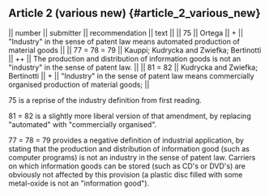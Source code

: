 ## Article 2 (various new) {#article_2_various_new}

\|\| number \|\| submitter \|\| recommendation \|\| text \|\| \|\| 75
\|\| Ortega \|\| + \|\| \"Industry\" in the sense of patent law means
automated production of material goods \|\| \|\| 77 = 78 = 79 \|\|
Kauppi; Kudrycka and Zwiefka; Bertinotti \|\| ++ \|\| The production and
distribution of information goods is not an \"industry\" in the sense of
patent law. \|\| \|\| 81 = 82 \|\| Kudrycka and Zwiefka; Bertinotti
\|\| + \|\| \"Industry\" in the sense of patent law means commercially
organised production of material goods; \|\|

75 is a reprise of the industry definition from first reading.

81 = 82 is a slightly more liberal version of that amendment, by
replacing \"automated\" with \"commercially organised\".

77 = 78 = 79 provides a negative definition of industrial application,
by stating that the production and distribution of information good
(such as computer programs) is not an industry in the sense of patent
law. Carriers on which information goods can be stored (such as CD\'s or
DVD\'s) are obviously not affected by this provision (a plastic disc
filled with some metal-oxide is not an \"information good\").

